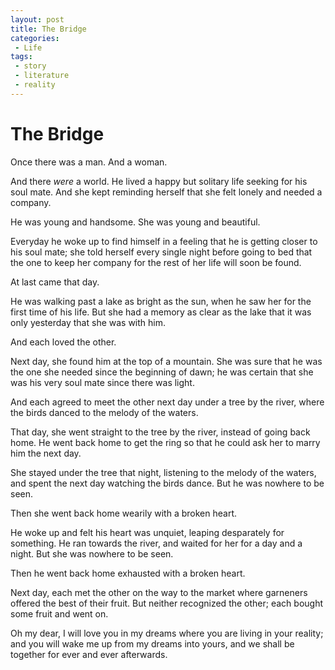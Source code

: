 ```yaml
---
layout: post
title: The Bridge
categories:
 - Life
tags:
 - story
 - literature
 - reality
---
```

	
# The Bridge

Once there was a man. And a woman.

And there *were* a world. He lived a happy but solitary life seeking for
his soul mate. And she kept reminding herself that she felt lonely and
needed a company.

He was young and handsome. She was young and beautiful.

Everyday he woke up to find himself in a feeling that he is getting
closer to his soul mate; she told herself every single night before
going to bed that the one to keep her company for the rest of her life
will soon be found.

At last came that day.

He was walking past a lake as bright as the sun, when he saw her for the
first time of his life. But she had a memory as clear as the lake that
it was only yesterday that she was with him.

And each loved the other.

Next day, she found him at the top of a mountain. She was sure that he
was the one she needed since the beginning of dawn; he was certain that
she was his very soul mate since there was light.

And each agreed to meet the other next day under a tree by the river,
where the birds danced to the melody of the waters.

That day, she went straight to the tree by the river, instead of going
back home. He went back home to get the ring so that he could ask her to
marry him the next day.

She stayed under the tree that night, listening to the melody of the
waters, and spent the next day watching the birds dance. But he was
nowhere to be seen.

Then she went back home wearily with a broken heart.

He woke up and felt his heart was unquiet, leaping desparately for
something. He ran towards the river, and waited for her for a day and
a night. But she was nowhere to be seen.

Then he went back home exhausted with a broken heart.

Next day, each met the other on the way to the market where garneners
offered the best of their fruit. But neither recognized the other; each
bought some fruit and went on.

Oh my dear, I will love you in my dreams where you are living in your
reality; and you will wake me up from my dreams into yours, and we shall
be together for ever and ever afterwards.
